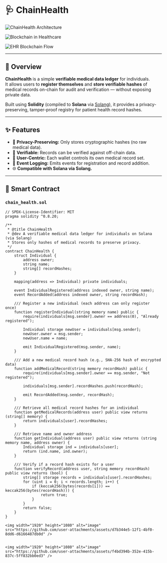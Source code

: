 # 🩺 ChainHealth

![ChainHealth Architecture](https://publications.computer.org/cloud-computing/wp-content/uploads/sites/31/2018/04/A-conceptual-blockchain-based-EMR-EHR-PHR-ecosystem.png)

![Blockchain in Healthcare](https://www.researchgate.net/publication/326441059/figure/fig1/AS%3A654549731799041%401533068225129/Blockchain-utilization-in-various-healthcare-applications.png)

![EHR Blockchain Flow](https://www.mdpi.com/technologies/technologies-12-00168/article_deploy/html/images/technologies-12-00168-g001.png)

---

## 🧩 Overview

**ChainHealth** is a simple **verifiable medical data ledger** for individuals.  
It allows users to **register themselves** and **store verifiable hashes** of medical records on-chain for audit and verification — without exposing private data.

Built using **Solidity** (compiled to **Solana** via [Solang](https://solang.readthedocs.io/en/latest/)), it provides a privacy-preserving, tamper-proof registry for patient health record hashes.

---

## ✨ Features

- 🔐 **Privacy-Preserving:** Only stores cryptographic hashes (no raw medical data).
- 🧾 **Verifiable:** Records can be verified against off-chain data.
- 👤 **User-Centric:** Each wallet controls its own medical record set.
- 📜 **Event Logging:** Emits events for registration and record addition.
- 🌐 **Compatible with Solana via Solang.**

---

## 🧠 Smart Contract

### `chain_health.sol`

```solidity
// SPDX-License-Identifier: MIT
pragma solidity ^0.8.20;

/**
 * @title ChainHealth
 * @dev A verifiable medical data ledger for individuals on Solana (via Solang)
 * Stores only hashes of medical records to preserve privacy.
 */
contract ChainHealth {
    struct Individual {
        address owner;
        string name;
        string[] recordHashes;
    }

    mapping(address => Individual) private individuals;

    event IndividualRegistered(address indexed owner, string name);
    event RecordAdded(address indexed owner, string recordHash);

    /// Register a new individual (each address can only register once)
    function registerIndividual(string memory name) public {
        require(individuals[msg.sender].owner == address(0), "Already registered");

        Individual storage newUser = individuals[msg.sender];
        newUser.owner = msg.sender;
        newUser.name = name;

        emit IndividualRegistered(msg.sender, name);
    }

    /// Add a new medical record hash (e.g., SHA-256 hash of encrypted data)
    function addMedicalRecord(string memory recordHash) public {
        require(individuals[msg.sender].owner == msg.sender, "Not registered");

        individuals[msg.sender].recordHashes.push(recordHash);

        emit RecordAdded(msg.sender, recordHash);
    }

    /// Retrieve all medical record hashes for an individual
    function getMedicalRecords(address user) public view returns (string[] memory) {
        return individuals[user].recordHashes;
    }

    /// Retrieve name and owner address
    function getIndividual(address user) public view returns (string memory name, address owner) {
        Individual storage ind = individuals[user];
        return (ind.name, ind.owner);
    }

    /// Verify if a record hash exists for a user
    function verifyRecord(address user, string memory recordHash) public view returns (bool) {
        string[] storage records = individuals[user].recordHashes;
        for (uint i = 0; i < records.length; i++) {
            if (keccak256(bytes(records[i])) == keccak256(bytes(recordHash))) {
                return true;
            }
        }
        return false;
    }
}

<img width="1920" height="1080" alt="image" src="https://github.com/user-attachments/assets/d7b344e5-12f1-4bf0-8dd6-d6166487db0d" />


<img width="1920" height="1080" alt="image" src="https://github.com/user-attachments/assets/f4bd394b-352e-415b-837c-5ff832bb0ed3" />



